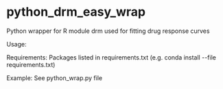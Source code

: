 # python_drm_easy_wrap
Python wrapper for R module drm used for fitting drug response curves 

Usage:

Requirements: Packages listed in requirements.txt (e.g. conda install --file requirements.txt)

Example: See python_wrap.py file
